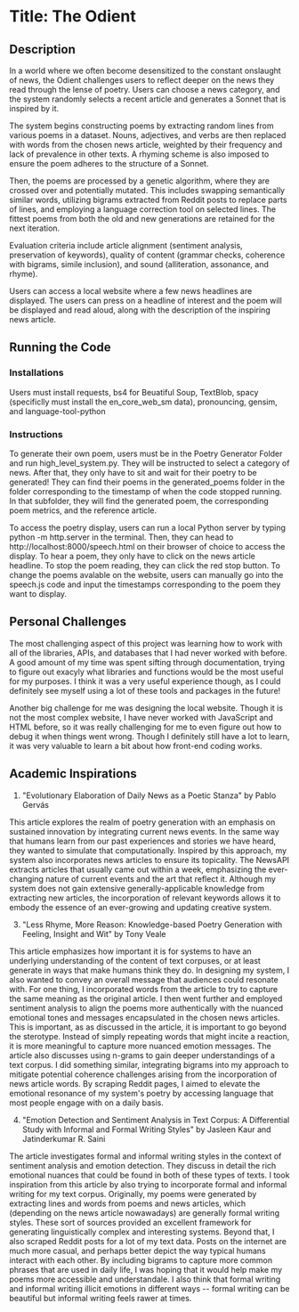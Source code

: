 # Title: The Odient

## Description 
In a world where we often become desensitized to the constant onslaught of news, the Odient challenges
users to reflect deeper on the news they read through the lense of poetry. Users can choose a news category, and the system randomly selects a recent article and generates a Sonnet that is inspired by it. 

The system begins constructing poems by extracting random lines from various poems in a dataset. Nouns, adjectives, and verbs are then replaced with words from the chosen news article, weighted by their frequency and lack of prevalence in other texts. A rhyming scheme is also imposed to ensure the poem adheres to the structure of a Sonnet.

Then, the poems are processed by a genetic algorithm, where they are crossed over and potentially mutated. This includes swapping semantically similar words, utilizing bigrams extracted from Reddit posts to replace parts of lines, and employing a language correction tool on selected lines. The fittest poems from both the old and new generations are retained for the next iteration.

Evaluation criteria include article alignment (sentiment analysis, preservation of keywords), quality of content (grammar checks, coherence with bigrams, simile inclusion), and sound (alliteration, assonance, and rhyme).

Users can access a local website where a few news headlines are displayed. The users can press on a headline of
interest and the poem will be displayed and read aloud, along with the description of the inspiring news article.

## Running the Code
### Installations
Users must install requests, bs4 for Beuatiful Soup, TextBlob, spacy (specificlly must install the en_core_web_sm data), pronouncing, gensim, and language-tool-python

### Instructions
To generate their own poem, users must be in the Poetry Generator Folder and run high_level_system.py. They will
be instructed to select a category of news. After that, they only have to sit and wait for their poetry to be 
generated! They can find their poems in the generated_poems folder in the folder corresponding to the timestamp
of when the code stopped running. In that subfolder, they will find the generated poem, the corresponding poem
metrics, and the reference article.

To access the poetry display, users can run a local Python server by typing python -m http.server in the terminal.
Then, they can head to http://localhost:8000/speech.html on their browser of choice to access the display. To hear
a poem, they only have to click on the news article headline. To stop the poem reading, they can click the red stop
button. To change the poems avalable on the website, users can manually go into the speech.js code and input the 
timestamps corresponding to the poem they want to display.

## Personal Challenges
The most challenging aspect of this project was learning how to work with all of the libraries, APIs, and databases that I had never worked with before. A good amount of my time was spent sifting through documentation, trying to figure out exacyly what libraries and functions would be the most useful for my purposes. I think it was a very useful experience though, as I could definitely see myself using a lot of these tools and packages in the future!

Another big challenge for me was designing the local website. Though it is not the most complex website, I have never worked with JavaScript and HTML before, so it was really challenging for me to even figure out how to debug it when things went wrong. Though I definitely still have a lot to learn, it was very valuable to learn a bit about how front-end coding works.

## Academic Inspirations
1. "Evolutionary Elaboration of Daily News as a Poetic Stanza" by Pablo Gervás

This article explores the realm of poetry generation with an emphasis on sustained innovation by integrating current news events. In the same way that humans learn from our past experiences and stories we have heard, they wanted to simulate that computationally. Inspired by this approach, my system also incorporates news articles to ensure its topicality. The NewsAPI extracts articles that usually came out within a week, emphasizing the ever-changing nature of current events and the art that reflect it. Although my system does not gain extensive generally-applicable knowledge from extracting new articles, the incorporation of relevant keywords allows it to embody the essence of an ever-growing and updating creative system. 

3. "Less Rhyme, More Reason: Knowledge-based Poetry Generation with Feeling, Insight and Wit" by Tony Veale

This article emphasizes how important it is for systems to have an underlying understanding of the content of text corpuses, or at least generate in ways that make humans think they do. In designing my system, I also wanted to convey an overall message that audiences could resonate with. For one thing, I incorporated words from the article to try to capture the same meaning as the original article. I then went further and employed sentiment analysis to align the poems more authentically with the nuanced emotional tones and messages encapsulated in the chosen news articles. This is important, as as discussed in the article, it is important to go beyond the sterotype. Instead of simply repeating words that might incite a reaction, it is more meaningful to capture more nuanced emotion messages. The article also discusses using n-grams to gain deeper understandings of a text corpus. I did something similar, integrating bigrams into my approach to mitigate potential coherence challenges arising from the incorporation of news article words. By scraping Reddit pages, I aimed to elevate the emotional resonance of my system's poetry by accessing language that most people engage with on a daily basis.

4. "Emotion Detection and Sentiment Analysis in Text Corpus: A Differential Study with Informal and Formal Writing Styles" by Jasleen Kaur and Jatinderkumar R. Saini 

The article investigates formal and informal writing styles in the context of sentiment analysis and emotion detection. They discuss in detail the rich emotional nuances that could be found in both of these types of texts. I took inspiration from this article by also trying to incorporate formal and informal writing for my text corpus. Originally, my poems were generated by extracting lines and words from poems and news articles, which
(depending on the news article nowawadays) are generally formal writing styles. These sort of sources provided an excellent framework for generating linguistically complex and interesting systems. Beyond that, I also scraped Reddit posts for a lot of my text data. Posts on the internet are much more casual, and perhaps better depict the way typical humans interact with each other. By including bigrams to capture more common phrases that are used in daily life, I was hoping that it would help make my poems more accessible and understandale. I also think that formal writing and informal writing illicit emotions in different ways -- formal writing can be beautiful but informal writing feels rawer at times.



